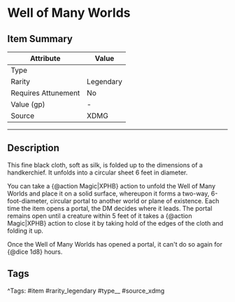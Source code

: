 # Well of Many Worlds

## Item Summary

| Attribute            | Value                        |
|----------------------|------------------------------|
| Type                 |   |
| Rarity               | Legendary             |
| Requires Attunement  | No                |
| Value (gp)           | -    |
| Source               | XDMG |

---

## Description

This fine black cloth, soft as silk, is folded up to the dimensions of a handkerchief. It unfolds into a circular sheet 6 feet in diameter.

You can take a {@action Magic|XPHB} action to unfold the Well of Many Worlds and place it on a solid surface, whereupon it forms a two-way, 6-foot-diameter, circular portal to another world or plane of existence. Each time the item opens a portal, the DM decides where it leads. The portal remains open until a creature within 5 feet of it takes a {@action Magic|XPHB} action to close it by taking hold of the edges of the cloth and folding it up.

Once the Well of Many Worlds has opened a portal, it can't do so again for {@dice 1d8} hours.

## Tags

^Tags: #item #rarity_legendary #type__ #source_xdmg